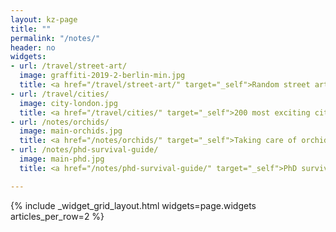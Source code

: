 ```yaml
---
layout: kz-page
title: ""
permalink: "/notes/"
header: no
widgets:
- url: /travel/street-art/
  image: graffiti-2019-2-berlin-min.jpg
  title: <a href="/travel/street-art/" target="_self">Random street art</a>
- url: /travel/cities/
  image: city-london.jpg
  title: <a href="/travel/cities/" target="_self">200 most exciting cities</a>
- url: /notes/orchids/
  image: main-orchids.jpg
  title: <a href="/notes/orchids/" target="_self">Taking care of orchids</a>
- url: /notes/phd-survival-guide/
  image: main-phd.jpg
  title: <a href="/notes/phd-survival-guide/" target="_self">PhD survival guide</a>

---
```


{% include _widget_grid_layout.html widgets=page.widgets articles_per_row=2 %}
